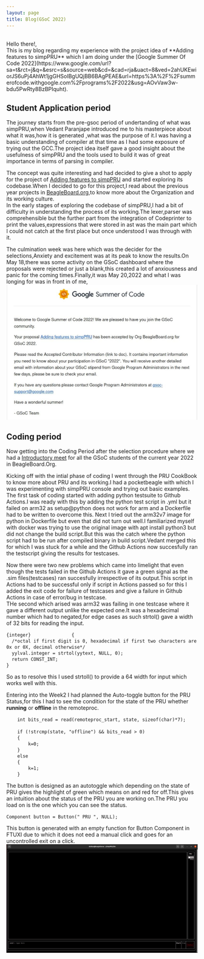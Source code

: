 ```yaml
---
layout: page
title: Blog(GSoC 2022)
---
```

<br>
Hello there!,<br>
This is my blog regarding my experience with the project idea of **Adding features to simpPRU** which I am doing under the [Google Summer Of Code 2022](https://www.google.com/url?sa=t&rct=j&q=&esrc=s&source=web&cd=&cad=rja&uact=8&ved=2ahUKEwiorJS6uPj4AhWt1jgGHSoIBgUQjBB6BAgPEAE&url=https%3A%2F%2Fsummerofcode.withgoogle.com%2Fprograms%2F2022&usg=AOvVaw3w-bdu5PwRty8BzBPIquht).<br>

## Student Application period
The journey starts from the pre-gsoc period of undertanding of what was simpPRU,when Vedant Paranjape introduced me to his masterpiece about what it was,how it is generated ,what was the purpose of it.I was having a basic understanding of compiler at that time as I had some exposure of trying out the GCC.The project idea itself gave a good insight about the usefulness of simpPRU and the tools used to build it was of great importance in terms of parsing in compiler.<br>

The concept was quite interesting and had decided to give a shot to apply for the project of [Adding features to simpPRU](https://github.com/VedantParanjape/simpPRU) and started exploring its codebase.When I decided to go for this project,I read about the previous year projects in [BeagleBoard.org](https://beagleboard.org/),to know more about the Organization and its working culture.<br>
In the early stages of exploring the codebase of simpPRU,I had a bit of difficulty in understanding the process of its working.The lexer,parser was comprehensible but the further part from the integration of Codeprinter to print the values,expressions that were stored in ast was the main part which I could not catch at the first place but once understood I was through with it.<br>

The culmination week was here which was the decider for the selections,Anxiety and excitement was at its peak to know the results.On May 18,there was some activity on the GSoC dashboard where the proposals were rejected or just a blank,this created a lot of anxiousness and panic for the coming times.Finally,it was May 20,2022 and what I was longing for was in front in of me,![Acceptance](/assets/acceptance.jpeg)<br> 

## Coding period
Now getting into the Coding Period after the selection procedure where we had a [Introductory meet](https://www.google.com/url?sa=t&rct=j&q=&esrc=s&source=web&cd=&cad=rja&uact=8&ved=2ahUKEwjdk-aDuPj4AhWdxjgGHap5BeQQtwJ6BAgGEAI&url=https%3A%2F%2Fwww.youtube.com%2Fwatch%3Fv%3D8FW5SziGzD4&usg=AOvVaw0sWnEWysJjN4OQqplzd57V) for all the GSoC students of the current year 2022 in BeagleBoard.Org.<br>

Kicking off with the intial phase of coding I went through the PRU CookBook to know more about PRU and its working.I had a pocketbeagle with which I was experimenting with simpPRU console and trying out basic examples.
The first task of coding started with adding python testsuite to Github Actions.I was ready with this by adding the python test script in .yml but it failed on arm32 as setup@python does not work for arm and a Dockerfile had to be written to overcome this.
Next I tried out the arm32v7 image for python in Dockerfile but even that did not turn out well.I familiarized myself with docker was trying to use the original image with apt install python3 but did not change the build script.But this was the catch where the python script had to be run after compiled binary in build script.Vedant merged this for which I was stuck for a while and the Github Actions now succesfully ran the testscript giving the results for testcases.<br>

Now there were two new problems which came into limelight that even though the tests failed in the Github Actions it gave a green signal as the .sim files(testcases) ran succesfully irrespective of its output.This script in Actions had to be successful only if script in Actions passed so for this I added the exit code for failure of testcases and give a failure in Github Actions in case of error/bug in testcase.<br>
THe second which arised was arm32 was failing in one testcase where it gave a different output unlike the expected one.It was a hexadecimal number which had to negated,for edge cases as such strtol() gave a width of 32 bits for reading the input.
```
{integer}               {
  /*octal if first digit is 0, hexadecimal if first two characters are 0x or 0X, decimal otherwise*/
  yylval.integer = strtol(yytext, NULL, 0);
  return CONST_INT;
}
```

So as to resolve this I used strtoll() to provide a 64 width for input which works well with this.<br>

Entering into the Week2 I had planned the Auto-toggle button for the PRU Status,for this I had to see the condition for the state of the PRU whether **running** or **offline** in the remoteproc.<br>
```
    int bits_read = read(remoteproc_start, state, sizeof(char)*7);

    if (!strcmp(state, "offline") && bits_read > 0)
    {
        k=0;
    }
    else
    {
        k=1;
    }
```
The button is designed as an autotoggle which depending on the state of PRU gives the highlight of green which means on and red for off.This gives an intuition about the status of the PRU you are working on.The PRU you load on is the one which you can see the status.<br>
```
Component button = Button(" PRU ", NULL);
```

This button is generated with an empty function for Button Component in FTUXI due to which it does not eed a manual click and goes for an uncontrolled exit on a click.<br>
![PRU-STATUS](/assets/prustatus.jpg)
